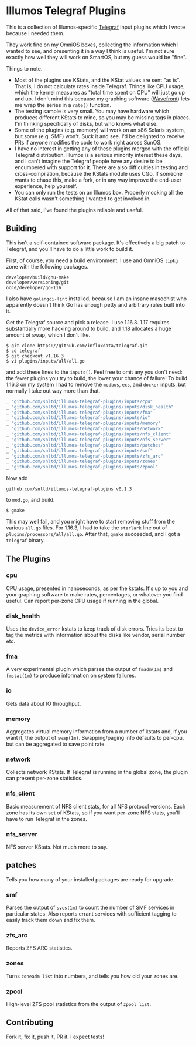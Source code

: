 # Illumos Telegraf Plugins

This is a collection of Illumos-specific
[Telegraf](https://github.com/influxdata/telegraf) input plugins which I wrote
because I needed them.

They work fine on my OmniOS boxes, collecting the information which I wanted
to see, and presenting it in a way I think is useful. I'm not sure exactly how
well they will work on SmartOS, but my guess would be "fine".

Things to note.

* Most of the plugins use KStats, and the KStat values are sent "as is". That
  is, I do not calculate rates inside Telegraf. Things like CPU usage, which
  the kernel measures as "total time spent on CPU" will just go up and up. I
  don't mind this because my graphing software
  ([Wavefront](https://wavefront.com)) lets me wrap the series in a `rate()`
  function.
* The testing sample is very small. You may have hardware which produces
  different KStats to mine, so you may be missing tags in places. I'm thinking
  specifically of disks, but who knows what else.
* Some of the plugins (e.g. memory) will work on an x86 Solaris system, but
  some (e.g. SMF) won't. Suck it and see. I'd be delighted to receive  PRs if
  anyone modifies the code to work right across SunOS.
* I have no interest in getting any of these plugins merged with the official
  Telegraf distribution. Illumos is a serious minority interest these days,
  and I can't imagine the Telegraf people have any desire to be encumbered
  with support for it. There are also difficulties in testing and
  cross-compilation, because the KStats module uses CGo. If someone wants to
  chase this, make a fork, or in any way improve the end-user experience, help
  yourself.
* You can only run the tests on an Illumos box. Properly mocking all the KStat
  calls wasn't something I wanted to get involved in.

All of that said, I've found the plugins reliable and useful.

## Building

This isn't a self-contained software package. It's effectively a big patch to
Telegraf, and you'll have to do a little work to build it.

First, of course, you need a build environment. I use and OmniOS `lipkg`
zone with the following packages.

```
developer/build/gnu-make
developer/versioning/git
ooce/developer/go-116
```

I also have `golangci-lint` installed, because I am an insane masochist who
apparently doesn't think Go has enough petty and arbitrary rules built into
it.

Get the Telegraf source and pick a release. I use 1.16.3. 1.17 requires
substantially more hacking around to build, and 1.18 allocates a huge amount
of swap, which I don't like.

```
$ git clone https://github.com/influxdata/telegraf.git
$ cd telegraf
$ git checkout v1.16.3
$ vi plugins/inputs/all/all.go
```

and add these lines to the `inputs()`. Feel free to omit any you don't need:
the fewer plugins you try to build, the lower your chance of failure! To build
1.16.3 on my system I had to remove the `modbus`, `ecs`, and `docker` inputs,
but normally I take out way more than that.

```go
_ "github.com/snltd/illumos-telegraf-plugins/inputs/cpu"
_ "github.com/snltd/illumos-telegraf-plugins/inputs/disk_health"
_ "github.com/snltd/illumos-telegraf-plugins/inputs/fma"
_ "github.com/snltd/illumos-telegraf-plugins/inputs/io"
_ "github.com/snltd/illumos-telegraf-plugins/inputs/memory"
_ "github.com/snltd/illumos-telegraf-plugins/inputs/network"
_ "github.com/snltd/illumos-telegraf-plugins/inputs/nfs_client"
_ "github.com/snltd/illumos-telegraf-plugins/inputs/nfs_server"
_ "github.com/snltd/illumos-telegraf-plugins/inputs/patches"
_ "github.com/snltd/illumos-telegraf-plugins/inputs/smf"
_ "github.com/snltd/illumos-telegraf-plugins/inputs/zfs_arc"
_ "github.com/snltd/illumos-telegraf-plugins/inputs/zones"
_ "github.com/snltd/illumos-telegraf-plugins/inputs/zpool"
```

Now add

```
github.com/snltd/illumos-telegraf-plugins v0.1.3
```

to `mod.go`, and build.

```
$ gmake
```

This may well fail, and you might have to start removing stuff from the
various `all.go` files. For 1.16.3, I had to take the `starlark` line out of
`plugins/processors/all/all.go`. After that, `gmake` succeeded, and I got a
`telegraf` binary.

## The Plugins

### cpu
CPU usage, presented in nanoseconds, as per the kstats. It's up to you and
your graphing software to make rates, percentages, or whatever you find
useful. Can report per-zone CPU usage if running in the global.

### disk_health
Uses the `device_error` kstats to keep track of disk errors. Tries its best to
tag the metrics with information about the disks like vendor, serial number
etc.

### fma
A very experimental plugin which parses the output of `fmadm(1m)` and
`fmstat(1m)` to produce information on system failures.

### io
Gets data about IO throughput.

### memory
Aggregates virtual memory information from a number of kstats and, if you want
it, the output of `swap(1m)`. Swapping/paging info defaults to per-cpu, but
can be aggregated to save point rate.

### network
Collects network KStats. If Telegraf is running in the global zone, the plugin
can present per-zone statistics.

### nfs_client
Basic measurement of NFS client stats, for all NFS protocol versions. Each
zone has its own set of KStats, so if you want per-zone NFS stats, you'll have
to run Telegraf in the zones.

### nfs_server
NFS server KStats. Not much more to say.

## patches
Tells you how many of your installed packages are ready for upgrade.

### smf
Parses the output of `svcs(1m)` to count the number of SMF services in
particular states. Also reports errant services with sufficient tagging to
easily track them down and fix them.

### zfs_arc
Reports ZFS ARC statistics.

### zones
Turns `zoneadm list` into numbers, and tells you how old your zones are.

### zpool
High-level ZFS pool statistics from the output of `zpool list`.

## Contributing

Fork it, fix it, push it, PR it. I expect tests!
